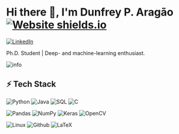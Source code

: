 # Hi there 👋, I'm Dunfrey P. Aragão [![Website shields.io](https://img.shields.io/website-up-down-green-red/http/shields.io.svg)](https://dunfrey.github.io/home)

[![LinkedIn](https://img.shields.io/badge/LinkedIn-0077B5?style=for-the-badge&logo=linkedin&logoColor=white)](https://in.linkedin.com/in/dunfrey)
  
Ph.D. Student | Deep- and machine-learning enthusiast.

![info](https://github-readme-stats.vercel.app/api?username=dunfrey)

## ⚡ Tech Stack


![Python](https://img.shields.io/badge/python-3670A0?style=for-the-badge&logo=python&logoColor=ffdd54) ![Java](https://img.shields.io/badge/Java-ED8B00?style=for-the-badge&logo=java&logoColor=white) ![SQL](https://img.shields.io/badge/-SQL-000?style=for-the-badge&logo=MySQL&logoColor=4479A1) ![C](https://img.shields.io/badge/c-%2300599C.svg?style=for-the-badge&logo=c&logoColor=white)

![Pandas](https://img.shields.io/badge/pandas-%23150458.svg?style=for-the-badge&logo=pandas&logoColor=white) ![NumPy](https://img.shields.io/badge/numpy-%23013243.svg?style=for-the-badge&logo=numpy&logoColor=white) ![Keras](https://img.shields.io/badge/Keras-%23D00000.svg?style=for-the-badge&logo=Keras&logoColor=white) ![OpenCV](https://img.shields.io/badge/opencv-%23white.svg?style=for-the-badge&logo=opencv&logoColor=white)
  
![Linux](https://img.shields.io/badge/Linux-FCC624?style=for-the-badge&logo=linux&logoColor=black) ![Github](https://img.shields.io/badge/github%20-%23121011.svg?&style=for-the-badge&logo=github&logoColor=white) ![LaTeX](https://img.shields.io/badge/latex-%23008080.svg?style=for-the-badge&logo=latex&logoColor=white)
